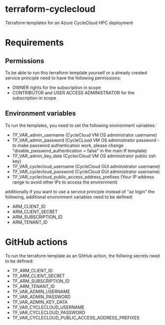 # terraform-cyclecloud
Terraform templates for an Azure CycleCloud HPC deployment 

# Requirements
## Permissions
To be able to run this terraform template yourself or a already created service principle need to have the following permissions:
- OWNER rights for the subscription in scope
- CONTRIBUTOR and USER ACCESS ADMINISTRATOR for the subscription in scope
## Environment variables
To run the templates, you need to set the following environment variables:
- TF_VAR_admin_username (CycleCloud VM OS administrator username)
- TF_VAR_admin_password (CycleCLoud VM OS administrator password - to make password authentication work, please change "disable_password_authentication = false" in the main.tf template)
- TF_VAR_admin_key_data (CyclecCloud VM OS administrator public ssh key)
- TF_VAR_cyclecloud_username (CycleCloud GUI administrator username)
- TF_VAR_cyclecloud_password (CycleCloud GUI administrator username)
- TF_VAR_cyclecloud_public_access_address_prefixes (Your IP address range to avoid other IPs to access the environment)

additionally if you want to use a service principle instead of "az login" the following, additional environment variables need to be defined:

- ARM_CLIENT_ID
- ARM_CLIENT_SECRET
- ARM_SUBSCRIPTION_ID
- ARM_TENANT_ID

# GitHub actions
To run the terraform template as an GitHub action, the follwing secrets need to be defined:
- TF_ARM_CLIENT_ID
- TF_ARM_CLIENT_SECRET
- TF_ARM_SUBSCRIPTION_ID
- TF_ARM_TENANT_ID
- TF_VAR_ADMIN_USERNAME
- TF_VAR_ADMIN_PASSWORD
- TF_VAR_ADMIN_KEY_DATA
- TF_VAR_CYCLECLOUD_USERNAME
- TF_VAR_CYCLECLOUD_PASSWORD
- TF_VAR_CYCLECLOUD_PUBLIC_ACCESS_ADDRESS_PREFIXES
